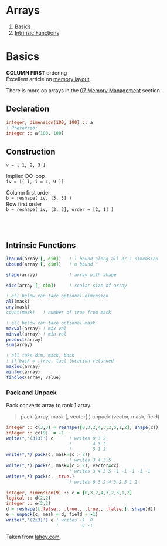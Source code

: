 # Arrays

1. [Basics](#1)
2. [Intrinsic Functions](#2)

<a name="1"></a>
# Basics

**COLUMN FIRST** ordering    
Excellent article on [memory layout](https://eli.thegreenplace.net/2015/memory-layout-of-multi-dimensional-arrays).


There is more on arrays in the [07 Memory Management](./07_Memory_Management.md) section.

## Declaration    

```fortran
integer, dimension(100, 100) :: a   
! Preferred:     
integer :: a(100, 100)
```

## Construction

`v = [ 1, 2, 3 ]`

Implied DO loop    
`iv = [( i, i = 1, 9 )]`

Column first order    
`b = reshape( iv, [3, 3] )`    
Row first order     
`b = reshape( iv, [3, 3], order = [2, 1] )`

<br></br>
<a name="2"></a>
## Intrinsic Functions

```fortran
lbound(array [, dim])   ! l bound along all or 1 dimension
ubound(array [, dim])   ! u bound "

shape(array)            ! array with shape

size(array [, dim])     ! scalar size of array
```

```fortran
! all below can take optional dimension
all(mask)
any(mask)
count(mask)   ! number of true from mask

! all below can take optional mask
maxval(array) ! max val
minval(array) ! min val
product(array)
sum(array)
```

```fortran
! all take dim, mask, back
! if back = .true. last location returned
maxloc(array)
minloc(array)
findloc(array, value)
```

### Pack and Unpack

Pack converts array to rank 1 array.

> pack (array, mask [, vector] )
> unpack (vector, mask, field)

```fortran
integer :: c(3,3) = reshape([0,3,2,4,3,2,5,1,2], shape(c))
integer :: cc(9)  = -1
write(*,'(3i3)') c      ! writes 0 3 2
                        !        4 3 2
                        !        5 1 2
write(*,*) pack(c, mask=(c > 2))
                        ! writes 3 4 3 5
write(*,*) pack(c, mask=(c > 2), vector=cc)
                        ! writes 3 4 3 5 -1 -1 -1 -1 -1
write(*,*) pack(c, .true.) 
                        ! writes 0 3 2 4 3 2 5 1 2
```
```fortran
integer, dimension(9) :: c = [0,3,2,4,3,2,5,1,2]
logical :: d(2,2)
integer :: e(2,2)
d = reshape([.false., .true., .true., .false.], shape(d))
e = unpack(c, mask = d, field = -1)
write(*,'(2i3)') e ! writes -1  0
                   !         3 -1
```

Taken from [lahey.com](http://www.lahey.com/docs/lfpro79help/F95ARPACKFn.htm).